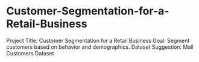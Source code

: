 # Customer-Segmentation-for-a-Retail-Business
Project Title: Customer Segmentation for a Retail Business  Goal: Segment customers based on behavior and demographics.  Dataset Suggestion: Mall Customers Dataset 
